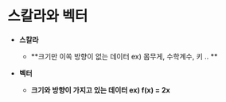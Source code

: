 # 스칼라와 벡터

- **스칼라**
    - **크기만 이쏙 방향이 없는 데이터 ex) 몸무게, 수학계수, 키 .. **

- **벡터**
    - **크기와 방향이 가지고 있는 데이터 ex) f(x) = 2x**


